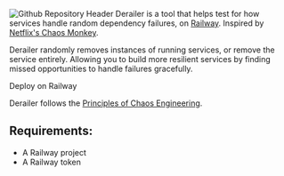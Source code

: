 ![Github Repository Header](https://github.com/user-attachments/assets/953eba71-b13f-47bc-bfd9-c6a64db143e7)
Derailer is a tool that helps test for how services handle random dependency failures, on [Railway](https://railway.com). Inspired by [Netflix's Chaos Monkey](https://github.com/Netflix/chaosmonkey).

Derailer randomly removes instances of running services, or remove the service entirely. Allowing you to build more resilient services by finding missed opportunities to handle failures gracefully.

Deploy on Railway

Derailer follows the [Principles of Chaos Engineering](http://principlesofchaos.org/).

## Requirements:
- A Railway project
- A Railway token
